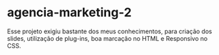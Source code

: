 # agencia-marketing-2
Esse projeto exigiu bastante dos meus conhecimentos, para criação dos slides, utilização de plug-ins, boa marcação no HTML e Responsivo no CSS.
